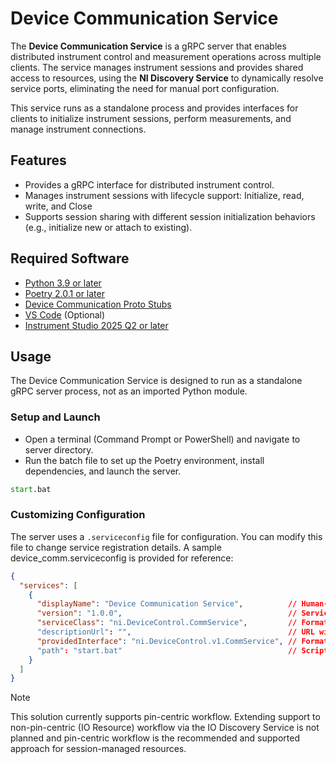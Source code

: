 # Device Communication Service

The **Device Communication Service** is a gRPC server that enables distributed instrument control and measurement operations across multiple clients. The service manages instrument sessions and provides shared access to resources, using the **NI Discovery Service** to dynamically resolve service ports, eliminating the need for manual port configuration.

This service runs as a standalone process and provides interfaces for clients to initialize instrument sessions, perform measurements, and manage instrument connections.

## Features

- Provides a gRPC interface for distributed instrument control.
- Manages instrument sessions with lifecycle support: Initialize, read, write, and Close
- Supports session sharing with different session initialization behaviors (e.g., initialize new or attach to existing).

## Required Software

- [Python 3.9 or later](https://www.python.org/downloads/release/python-390/)
- [Poetry 2.0.1 or later](https://python-poetry.org/docs/#installing-with-pipx)
- [Device Communication Proto Stubs](https://github.com/ni/arbitrary-session-management/tree/main/src/custom_instr_session_sharing/device_comm_proto_stubs)
- [VS Code](https://code.visualstudio.com/download) (Optional)
- [Instrument Studio 2025 Q2 or later](https://www.ni.com/en/support/downloads/software-products/download.instrumentstudio.html#564301)

## Usage

The Device Communication Service is designed to run as a standalone gRPC server process, not as an imported Python module.

### Setup and Launch

- Open a terminal (Command Prompt or PowerShell) and navigate to server directory.
- Run the batch file to set up the Poetry environment, install dependencies, and launch the server.

```cmd
start.bat
```

### Customizing Configuration

The server uses a `.serviceconfig` file for configuration. You can modify this file to change service registration details. A sample device_comm.serviceconfig is provided for reference:

```json
{
  "services": [
    {
      "displayName": "Device Communication Service",          // Human-readable name for the service                    
      "version": "1.0.0",                                     // Service version
      "serviceClass": "ni.DeviceControl.CommService",         // Format: <organization>.<functionality>.<name>
      "descriptionUrl": "",                                   // URL with additional service documentation (optional)
      "providedInterface": "ni.DeviceControl.v1.CommService", // Format: <organization>.<functionality>.<version>.<name>
      "path": "start.bat"                                     // Script or command to start the service
    }
  ]
}
```

> [!Note]
>
> This solution currently supports pin-centric workflow. Extending support to non-pin-centric (IO Resource) workflow via the IO Discovery Service is not planned and pin-centric workflow is the recommended and supported approach for session-managed resources.